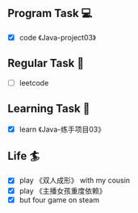 

## Program Task  💻
- [x] code 《Java-project03》

## Regular Task  🤡
- [ ] leetcode

## Learning Task 🎯
- [x] learn 《Java-练手项目03》

## Life 🏄
- [x] play 《双人成形》 with my cousin
- [x] play 《主播女孩重度依赖》
- [x] but four game on steam